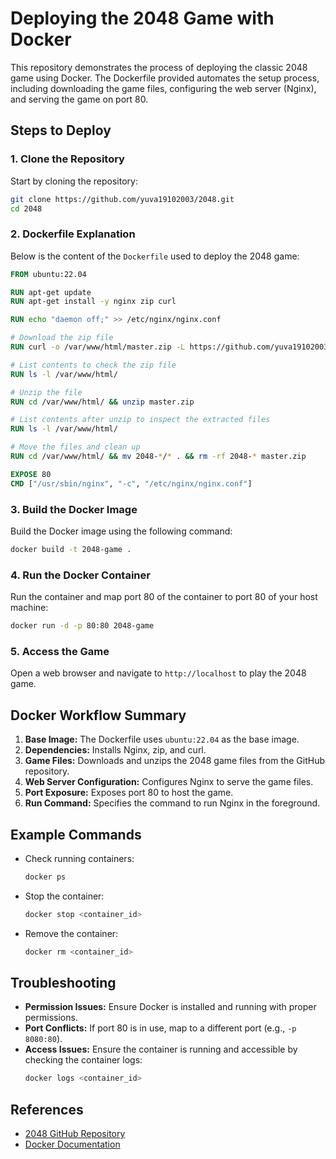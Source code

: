 


# Deploying the 2048 Game with Docker

This repository demonstrates the process of deploying the classic 2048 game using Docker. The Dockerfile provided automates the setup process, including downloading the game files, configuring the web server (Nginx), and serving the game on port 80.

## Steps to Deploy

### 1. Clone the Repository

Start by cloning the repository:
```bash
git clone https://github.com/yuva19102003/2048.git
cd 2048
```

### 2. Dockerfile Explanation

Below is the content of the `Dockerfile` used to deploy the 2048 game:

```Dockerfile
FROM ubuntu:22.04

RUN apt-get update
RUN apt-get install -y nginx zip curl

RUN echo "daemon off;" >> /etc/nginx/nginx.conf

# Download the zip file
RUN curl -o /var/www/html/master.zip -L https://github.com/yuva19102003/2048/archive/refs/heads/master.zip

# List contents to check the zip file
RUN ls -l /var/www/html/

# Unzip the file
RUN cd /var/www/html/ && unzip master.zip

# List contents after unzip to inspect the extracted files
RUN ls -l /var/www/html/

# Move the files and clean up
RUN cd /var/www/html/ && mv 2048-*/* . && rm -rf 2048-* master.zip

EXPOSE 80
CMD ["/usr/sbin/nginx", "-c", "/etc/nginx/nginx.conf"]
```

### 3. Build the Docker Image

Build the Docker image using the following command:
```bash
docker build -t 2048-game .
```

### 4. Run the Docker Container

Run the container and map port 80 of the container to port 80 of your host machine:
```bash
docker run -d -p 80:80 2048-game
```

### 5. Access the Game

Open a web browser and navigate to `http://localhost` to play the 2048 game.

## Docker Workflow Summary

1. **Base Image:** The Dockerfile uses `ubuntu:22.04` as the base image.
2. **Dependencies:** Installs Nginx, zip, and curl.
3. **Game Files:** Downloads and unzips the 2048 game files from the GitHub repository.
4. **Web Server Configuration:** Configures Nginx to serve the game files.
5. **Port Exposure:** Exposes port 80 to host the game.
6. **Run Command:** Specifies the command to run Nginx in the foreground.

## Example Commands

- Check running containers:
  ```bash
  docker ps
  ```

- Stop the container:
  ```bash
  docker stop <container_id>
  ```

- Remove the container:
  ```bash
  docker rm <container_id>
  ```

## Troubleshooting

- **Permission Issues:** Ensure Docker is installed and running with proper permissions.
- **Port Conflicts:** If port 80 is in use, map to a different port (e.g., `-p 8080:80`).
- **Access Issues:** Ensure the container is running and accessible by checking the container logs:
  ```bash
  docker logs <container_id>
  ```

## References

- [2048 GitHub Repository](https://github.com/yuva19102003/2048)
- [Docker Documentation](https://docs.docker.com/)

